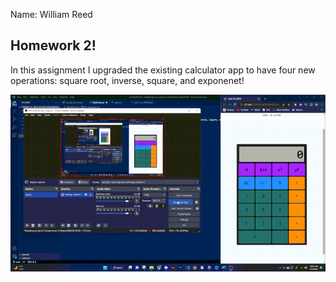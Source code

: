 Name: William Reed

## Homework 2!
In this assignment I upgraded the existing calculator app to have four new operations: square root, inverse, square, and exponenet!

![](https://github.com/cop4808-spring-2023-fullstack-web/cop4808-git-and-github-fundamentals-willmreed14/blob/main/calc%20ya%20later%20gif%20resized.gif)